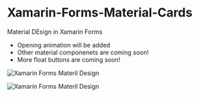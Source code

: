 # Xamarin-Forms-Material-Cards
Material DEsign in Xamarin Forms

- Opening animation will be added
- Other material componenets are coming soon!
- More float buttons are coming soon!

![Xamarin Forms Materil Design](http://enisnecipoglu.com/wp-content/uploads/2017/12/materialForms.png)


![Xamarin Forms Materil Design](http://enisnecipoglu.com/wp-content/uploads/2017/12/materialForms.gif)
